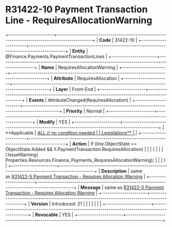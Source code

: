 ﻿---
erp.type: front-end-business-rule
erp.entity: Finance.Payments.PaymentTransactionLines
---

# R31422-10 Payment Transaction Line - RequiresAllocationWarning
+----------------------+-----------------------------------------------------------------------------------------------+
| **Code**             | 31422-10                                                                                      |
+----------------------+-----------------------------------------------------------------------------------------------+
| **Entity**           | @Finance.Payments.PaymentTransactionLines                                                     |
+----------------------+-----------------------------------------------------------------------------------------------+
| **Name**             | RequiresAllocationWarning                                                                     |
+----------------------+-----------------------------------------------------------------------------------------------+
| **Attribute**        | RequiresAllocation                                                                            |
+----------------------+-----------------------------------------------------------------------------------------------+
| **Layer**            | Front-End                                                                                     |
+----------------------+-----------------------------------------------------------------------------------------------+
| **Events**           | AttributeChanged(RequiresAllocation)                                                          |
+----------------------+-----------------------------------------------------------------------------------------------+
| **Priority**         | Normal                                                                                        |
+----------------------+-----------------------------------------------------------------------------------------------+
| **Modify**           | YES                                                                                           |
+----------------------+-----------------------------------------------------------------------------------------------+
| **Applicable         | [ALL // no condition needed                                                                   |
| Legislations**       | ](xref:applicable-legislations)                                                               |
+----------------------+-----------------------------------------------------------------------------------------------+
| **Action**           | if (line.ObjectState == ObjectState.Added && !l.PaymentTransaction.RequiresAllocation)        |
|                      | {                                                                                             |
|                      | l.IssueWarning( Properties.Resources.Finance_Payments_RequiresAllocationWarning);             |
|                      | }                                                                                             |
+----------------------+-----------------------------------------------------------------------------------------------+
| **Description**      | same as [R31422-5 Payment Transaction - Requires Allocation Warning](R31422-5.md)             |
+----------------------+-----------------------------------------------------------------------------------------------+
| **Message**          | same as [R31422-5 Payment Transaction - Requires Allocation Warning](R31422-5.md)             |
+----------------------+-----------------------------------------------------------------------------------------------+
| **Version**          | Introduced: 21                                                                                |
|                      |                                                                                               |
|                      |                                                                                               |
+----------------------+-----------------------------------------------------------------------------------------------+
| **Revocable**        | YES                                                                                           |
+----------------------+-----------------------------------------------------------------------------------------------+
